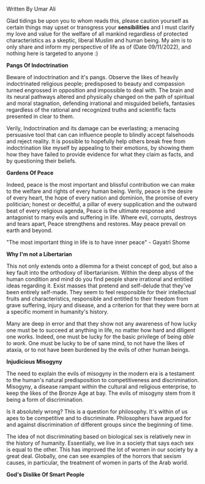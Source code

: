 Written By Umar Ali

Glad tidings be upon you to whom reads this, please caution yourself as certain things may upset or transgress your **sensibilities** and I must clarify my love and value for the welfare of all mankind regardless of protected characteristics as a skeptic, liberal Muslim and human being. My aim is to only share and inform my perspective of life as of (Date 09/11/2022), and nothing here is targeted to anyone :)



**Pangs Of Indoctrination**

Beware of indoctrination and it's pangs. Observe the likes of heavily indoctrinated religious people; predisposed to beauty and compassion turned engrossed in opposition and impossible to deal with. The brain and its neural pathways altered and physically changed on the path of spiritual and moral stagnation, defending irrational and misguided beliefs, fantasies regardless of the rational and recognized truths and scientific facts presented in clear to them.

Verily, Indoctrination and its damage can be everlasting; a menacing persuasive tool that can can influence people to blindly accept falsehoods and reject reality. It is possible to hopefully help others break free from indoctrination like myself by appealing to their emotions, by showing them how they have failed to provide evidence for what they claim as facts, and by questioning their beliefs.


**Gardens Of Peace**

Indeed, peace is the most important and blissful contribution we can make to the welfare and rights of every human being. Verily, peace is the desire of every heart, the hope of every nation and dominion, the promise of every politician; honest or deceitful, a pillar of every supplication and the outward beat of every religious agenda, Peace is the ultimate response and antagonist to many evils and suffering in life. Where evil, corrupts, destroys and tears apart, Peace strengthens and restores. May peace prevail on earth and beyond.

"The most important thing in life is to have inner peace" - Gayatri Shome


**Why I'm not a Libertarian**

This not only extends onto a dilemma for a theist concept of god, but also a key fault into the orthodoxy of libertarianism. Within the deep abyss of the human condition and mind do you find people share irrational and entitled ideas regarding it. Exist masses that pretend and self-delude that they've been entirely self-made. They seem to feel responsible for their intellectual fruits and characteristics, responsible and entitled to their freedom from grave suffering, injury and disease, and a criterion for that they were born at a specific moment in humanity's history. 

Many are deep in error and that they show not any awareness of how lucky one must be to succeed at anything in life, no matter how hard and diligent one works. Indeed, one must be lucky for the basic privilege of being _able to work_. One must be lucky to be of sane mind, to not have the likes of ataxia, or to not have been burdened by the evils of other human beings.



**Injudicious Misogyny** 

The need to explain the evils of misogyny in the modern era is a testament to the human's natural predisposition to competitiveness and discrimination. Misogyny, a disease rampant within the cultural and religious enterprise, to keep the likes of the Bronze Age at bay. The evils of misogyny stem from it being a form of discrimination.

Is it absolutely wrong? This is a question for philosophy. It's within of us apes to be competitive and to discriminate. Philosophers have argued for and against discrimination of different groups since the beginning of time.

The idea of not discriminating based on biological sex is relatively new in the history of humanity. Essentially, we live in a society that says each sex is equal to the other. This has improved the lot of women in our society by a great deal. Globally, one can see examples of the horrors that sexism causes, in particular, the treatment of women in parts of the Arab world.


**God's Dislike Of Smart People**




